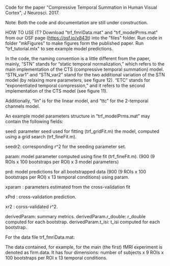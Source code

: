 
Code for the paper "Compressive Temporal Summation in Human Visual Cortex", J Neurosci. 2017.

Note: Both the code and documentation are still under construction.

HOW TO USE IT? Download "trf_fmriData.mat" and "trf_modelPrms.mat" from our OSF page (https://osf.io/v843t) into the "files" folder. Run code in folder "mkFigures" to make figures form the published paper. Run "trf_tutorial.mlx" to see example model predictions.

In the code, the naming convention is a little different from the paper, mainly, “STN” stands for “static temporal normalization,” which refers to the main implementation of the CTS (compressive temporal summation) model. “STN_var1” and “STN_var2” stand for the two additional variation of the STN model (by relaxing more parameters, see figure 12). “ETC” stands for “exponentiated temporal compression,” and it refers to the second implementation of the CTS model (see figure 11).

Additionally, “lin” is for the linear model, and “ttc” for the 2-temporal channels model. 

An example model parameters structure in “trf_modelPrms.mat” may contain the following fields:

seed: parameter seed used for fitting (trf_gridFit.m) the model, computed using a grid search (trf_fineFit.m).

seedr2: corresponding r^2 for the seeding parameter set. 

param: model parameter computed using fine fit (trf_fineFit.m). (900 (9 ROIs x 100 bootstraps per ROI) x 3 model parameters)

prd: model predictions for all bootstrapped data (900 (9 ROIs x 100 bootstraps per ROI) x 13 temporal conditions) using param. 

xparam : parameters estimated from the cross-validation fit

xPrd : cross-validation prediction.

xr2 : corss-validated r^2.

derivedParam: summary metrics. derivedParam.r_double: r_double computed for each bootstrap. derivedParam.t_isi: t_isi computed for each bootstrap.


For the data file trf_fmriData.mat:

The data contained, for example, for the main (the first) fMRI experiment is denoted as firm.data. It has four dimensions: number of subjects x 9 ROIs x 100 bootstraps per ROI x 13 temporal conditions.




